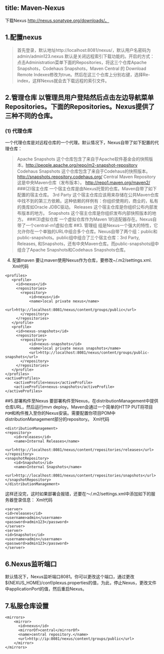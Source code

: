 title: Maven-Nexus
---
下载Nexus http://nexus.sonatype.org/downloads/。
## 1.配置nexus
>首先登录，默认地址http://localhost:8081/nexus/，默认用户名密码为admin/admin123.nexus 默认是关闭远程索引下载功能的。开启的方式： 
>点击Administration菜单下面的Repositories，将这三个仓库Apache Snapshots，Codehaus Snapshots，Maven Central 的 Download Remote Indexes修改为true。然后在这三个仓库上分别右键，选择Re-index，这样Nexus就会去下载远程的索引文件。 
## 2.管理仓库    以管理员用户登陆然后点击左边导航菜单Repositories。下面的Repositories。Nexus提供了三种不同的仓库。 
### (1) 代理仓库 
一个代理仓库是对远程仓库的一个代理。默认情况下，Nexus自带了如下配置的代理仓库： 
>Apache Snapshots 
这个仓库包含了来自于Apache软件基金会的快照版本。http://people.apache.org/repo/m2-snapshot-repository 
Codehaus Snapshots 
这个仓库包含了来自于Codehaus的快照版本。 http://snapshots.repository.codehaus.org/ 
Central Maven Repository 
这是中央Maven仓库（发布版本）。 http://repo1.maven.org/maven2/ 
###(2)宿主仓库 
>一个宿主仓库是由Nexus托管的仓库。Maven自带了如下配置的宿主仓库。 
3rd Party 
这个宿主仓库应该用来存储在公共Maven仓库中找不到的第三方依赖。这种依赖的样例有：你组织使用的，商业的，私有的类库如Oracle JDBC驱动。 
Releases 
这个宿主仓库是你组织公布内部发布版本的地方。 
Snapshots 
这个宿主仓库是你组织发布内部快照版本的地方。 
###(3)虚拟仓库 
>一个虚拟仓库作为Maven 1的适配器存在。Nexus自带了一个central-m1虚拟仓库 
##3. 管理组 
组是Nexus一个强大的特性，它允许你在一个单独的URL中组合多个仓库。Nexus自带了两个组：public和public-snapshots。public组中组合了三个宿主仓库：3rd Party, Releases, 和Snapshots，还有中央Maven仓库。而public-snapshots组中组合了Apache Snapshots和Codehaus Snapshots仓库。 
4. 配置maven 
要让maven使用Nexus作为仓库，要修改~/.m2/settings.xml. 
Xml代码 
```
<profiles> 
   <profile> 
     <id>nexus</id> 
     <repositories> 
       <repository> 
           <id>nexus</id> 
           <name>local private nexus</name> 
           <url>http://localhost:8081/nexus/content/groups/public</url> 
       </repository> 
     </repositories> 
   </profile> 
   <profile> 
     <id>nexus-snapshots</id> 
     <repositories> 
       <repository> 
           <id>nexus-snapshots</id> 
           <name>local private nexus snapshots</name> 
           <url>http://localhost:8081/nexus/content/groups/public-snapshots</url> 
       </repository> 
     </repositories> 
   </profile> 
</profiles>
<activeProfiles> 
    <activeProfile>nexus</activeProfile> 
    <activeProfile>nexus-snapshots</activeProfile> 
</activeProfiles>
```
##5.部署构件至Nexus 
   要部署构件至Nexus，在distributionManagement中提供仓库URL，然后运行mvn deploy。Maven会通过一个简单的HTTP PUT将项目`POM`和构件推入至你的Nexus安装。需要配置你项目POM中distributionManagement部分的repository。 
Xml代码 
```
<distributionManagement> 
<repository> 
    <id>releases</id> 
    <name>Internal Releases</name> 
    <url>http://localhost:8081/nexus/content/repositories/releases</url> 
</repository> 
<snapshotRepository> 
    <id>Snapshots</id> 
    <name>Internal Snapshots</name> 
    <url>http://localhost:8081/nexus/content/repositories/snapshots</url> 
</snapshotRepository> 
</distributionManagement>
```
这样还没完，这时如果部署会报错，还要在～/.m2/settings.xml中添加如下的服务器登录信息：
Xml代码 
```
<server> 
<id>releases</id> 
<username>admin</username> 
<password>admin123</password> 
</server> 
<server> 
<id>Snapshots</id> 
<username>admin</username> 
<password>admin123</password> 
</server>
```
## 6.Nexus监听端口 
默认情况下，Nexus监听端口8081。你可以更改这个端口，通过更改${NEXUS_HOME}/conf/plexus.properties的值，为此，停止Nexus，更改文件中applicationPort的值，然后重启Nexus。

## 7.私服仓库设置
```
<mirrors>
    <mirror>
      <id>nexus</id>
      <mirrorOf>central</mirrorOf>
      <name>central repository.</name>
      <url>http://ip:8081/nexus/content/groups/public</url>
    </mirror>
</mirrors>
```